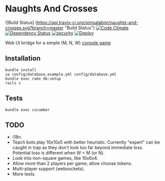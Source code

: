 # Naughts And Crosses 
![Build Status] (https://api.travis-ci.org/simsalabim/naughts-and-crosses.svg?branch=master "Build Status") [![Code Climate](https://codeclimate.com/github/simsalabim/naughts-and-crosses/badges/gpa.svg)](https://codeclimate.com/github/simsalabim/naughts-and-crosses) [![Dependency Status](https://gemnasium.com/simsalabim/naughts-and-crosses.svg)](https://gemnasium.com/simsalabim/naughts-and-crosses) [![security](https://hakiri.io/github/simsalabim/naughts-and-crosses/master.svg)](https://hakiri.io/github/simsalabim/naughts-and-crosses/master)
[![Deploy](https://www.herokucdn.com/deploy/button.png)](https://heroku.com/deploy?template=https://github.com/simsalabim/naughts-and-crosses)

Web UI bridge for a simple (M, N, W) [console game](https://github.com/simsalabim/noughts-and-crosses)

## Installation
```shell
bundle install
cp config/database.example.yml config/database.yml
bundle exec rake db:setup
rails s
```

## Tests
```shell
bundle exec cucumber
```

## TODO

- i18n.
- Teach bots play 10x10x5 with better heuristic. Currently "expert" can be caught in trap as they don't
look too far beyond immediate loss. Potential loss is different when W < M (or N).
- Look into non-square games, like 10x6x4.
- Allow more than 2 players per game; allow choose tokens.
- Multi-player support (websockets).
- More tests.
